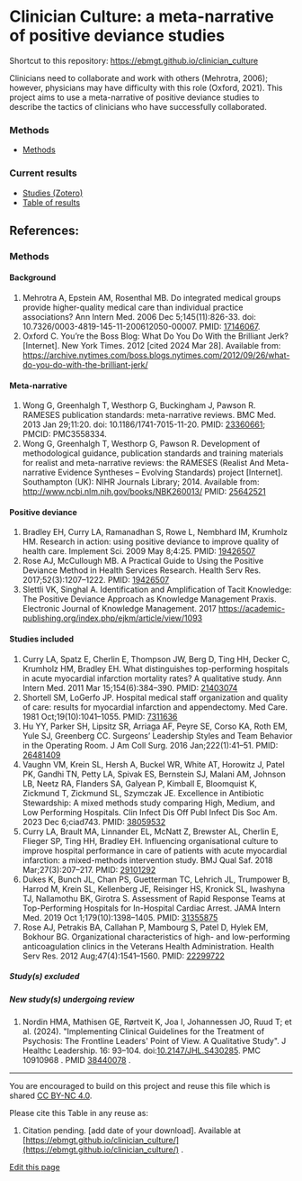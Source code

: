 <h1>Clinician Culture: a meta-narrative of positive deviance studies</h1>

Shortcut to this repository: https://ebmgt.github.io/clinician_culture

Clinicians need to collaborate and work with others (Mehrotra, 2006); however, physicians may have difficulty with this role (Oxford, 2021). This project aims to use a meta-narrative of positive deviance studies to describe the tactics of clinicians who have successfully collaborated.

### Methods
 - [Methods](https://github.com/ebmgt/clinician_culture/tree/main/methods)

### Current results
- [Studies (Zotero)](https://www.zotero.org/groups/612700/thriving.worksites/collections/PWNDFUL3)
- [Table of results](https://github.com/ebmgt/clinician_culture/tree/main/results)

References:
----------------------------------
### Methods
#### Background
1. Mehrotra A, Epstein AM, Rosenthal MB. Do integrated medical groups provide higher-quality medical care than individual practice associations? Ann Intern Med. 2006 Dec 5;145(11):826-33. doi: 10.7326/0003-4819-145-11-200612050-00007. PMID: [17146067](http://pubmed.gov/17146067).
2. Oxford C. You’re the Boss Blog: What Do You Do With the Brilliant Jerk? [Internet]. New York Times. 2012 [cited 2024 Mar 28]. Available from: https://archive.nytimes.com/boss.blogs.nytimes.com/2012/09/26/what-do-you-do-with-the-brilliant-jerk/

#### Meta-narrative
1. Wong G, Greenhalgh T, Westhorp G, Buckingham J, Pawson R. RAMESES publication standards: meta-narrative reviews. BMC Med. 2013 Jan 29;11:20. doi: 10.1186/1741-7015-11-20. PMID: [23360661](http://pubmed.gov/23360661); PMCID: PMC3558334.
2. Wong G, Greenhalgh T, Westhorp G, Pawson R. Development of methodological guidance, publication standards and training materials for realist and meta-narrative reviews: the RAMESES (Realist And Meta-narrative Evidence Syntheses – Evolving Standards) project [Internet]. Southampton (UK): NIHR Journals Library; 2014. Available from: http://www.ncbi.nlm.nih.gov/books/NBK260013/ PMID: [25642521](http://pubmed.gov/25642521)

#### Positive deviance
1. Bradley EH, Curry LA, Ramanadhan S, Rowe L, Nembhard IM, Krumholz HM. Research in action: using positive deviance to improve quality of health care. Implement Sci. 2009 May 8;4:25. PMID: [19426507](http://pubmed.gov/19426507)
2. Rose AJ, McCullough MB. A Practical Guide to Using the Positive Deviance Method in Health Services Research. Health Serv Res. 2017;52(3):1207–1222. PMID: [19426507](http://pubmed.gov/19426507)
3. Slettli VK, Singhal A. Identification and Amplification of Tacit Knowledge: The Positive Deviance Approach as Knowledge Management Praxis. Electronic Journal of Knowledge Management. 2017 https://academic-publishing.org/index.php/ejkm/article/view/1093

#### Studies included
1. Curry LA, Spatz E, Cherlin E, Thompson JW, Berg D, Ting HH, Decker C, Krumholz HM, Bradley EH. What distinguishes top-performing hospitals in acute myocardial infarction mortality rates? A qualitative study. Ann Intern Med. 2011 Mar 15;154(6):384–390. PMID: [21403074](http://pubmed.gov/21403074)
2. Shortell SM, LoGerfo JP. Hospital medical staff organization and quality of care: results for myocardial infarction and appendectomy. Med Care. 1981 Oct;19(10):1041–1055. PMID: [7311636](http://pubmed.gov/7311636)
3. Hu YY, Parker SH, Lipsitz SR, Arriaga AF, Peyre SE, Corso KA, Roth EM, Yule SJ, Greenberg CC. Surgeons’ Leadership Styles and Team Behavior in the Operating Room. J Am Coll Surg. 2016 Jan;222(1):41–51. PMID: [26481409](http://pubmed.gov/26481409)
4. Vaughn VM, Krein SL, Hersh A, Buckel WR, White AT, Horowitz J, Patel PK, Gandhi TN, Petty LA, Spivak ES, Bernstein SJ, Malani AM, Johnson LB, Neetz RA, Flanders SA, Galyean P, Kimball E, Bloomquist K, Zickmund T, Zickmund SL, Szymczak JE. Excellence in Antibiotic Stewardship: A mixed methods study comparing High, Medium, and Low Performing Hospitals. Clin Infect Dis Off Publ Infect Dis Soc Am. 2023 Dec 6;ciad743. PMID: [38059532](http://pubmed.gov/38059532)
5. Curry LA, Brault MA, Linnander EL, McNatt Z, Brewster AL, Cherlin E, Flieger SP, Ting HH, Bradley EH. Influencing organisational culture to improve hospital performance in care of patients with acute myocardial infarction: a mixed-methods intervention study. BMJ Qual Saf. 2018 Mar;27(3):207–217. PMID: [29101292](http://pubmed.gov/29101292)
6. Dukes K, Bunch JL, Chan PS, Guetterman TC, Lehrich JL, Trumpower B, Harrod M, Krein SL, Kellenberg JE, Reisinger HS, Kronick SL, Iwashyna TJ, Nallamothu BK, Girotra S. Assessment of Rapid Response Teams at Top-Performing Hospitals for In-Hospital Cardiac Arrest. JAMA Intern Med. 2019 Oct 1;179(10):1398–1405. PMID: [31355875](http://pubmed.gov/31355875)
7. Rose AJ, Petrakis BA, Callahan P, Mambourg S, Patel D, Hylek EM, Bokhour BG. Organizational characteristics of high- and low-performing anticoagulation clinics in the Veterans Health Administration. Health Serv Res. 2012 Aug;47(4):1541–1560. PMID: [22299722](http://pubmed.gov/22299722)

##### Study(s) excluded
##### New study(s) undergoing review
1.  Nordin HMA, Mathisen GE, Rørtveit K, Joa I, Johannessen JO, Ruud T; et al. (2024). "Implementing Clinical Guidelines for the Treatment of Psychosis: The Frontline Leaders' Point of View. A Qualitative Study". J Healthc Leadership. 16: 93–104. doi:[10.2147/JHL.S430285](http://doi.org/10.2147/JHL.S430285). PMC 10910968 . PMID [38440078](http://pubmed.gov/38440078) .

----------------------------------
You are encouraged to build on this project and reuse this file which is shared [CC BY-NC 4.0](https://creativecommons.org/licenses/by-nc/4.0/). 

Please cite this Table in any reuse as:
1. Citation pending. [add date of your download]. Available at [https://ebmgt.github.io/clinician_culture/](https://ebmgt.github.io/clinician_culture/) .

<div><a href="https://github.com/ebmgt/clinician_culture/edit/main/README.md">Edit this page</a></div>
